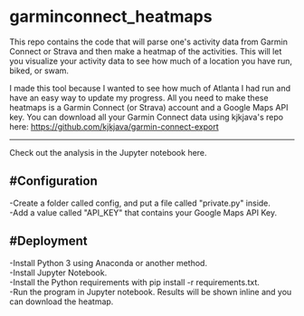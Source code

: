 # garminconnect_heatmaps
This repo contains the code that will parse one's activity data from Garmin Connect or Strava and then make a heatmap of the activities.  This will let you visualize your activity data to see how much of a location you have run, biked, or swam.  

I made this tool because I wanted to see how much of Atlanta I had run and have an easy way to update my progress.  All you need to make these heatmaps is a Garmin Connect (or Strava) account and a Google Maps API key.  You can download all your Garmin Connect data using kjkjava's repo here: https://github.com/kjkjava/garmin-connect-export

----------
Check out the analysis in the Jupyter notebook here. 

#Configuration
-----------------
-Create a folder called config, and put a file called "private.py" inside.    
  -Add a value called "API_KEY" that contains your Google Maps API Key.       
 
#Deployment
--------------
-Install Python 3 using Anaconda or another method.    
-Install Jupyter Notebook.    
-Install the Python requirements with pip install -r requirements.txt.    
-Run the program in Jupyter notebook.  Results will be shown inline and you can download the heatmap.    
